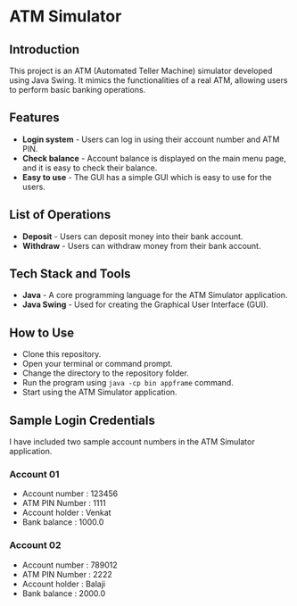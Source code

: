 # ATM Simulator

## Introduction 
This project is an ATM (Automated Teller Machine) simulator developed using Java Swing. It mimics the functionalities of a real ATM, allowing users to perform basic banking operations.

## Features 
- **Login system** - Users can log in using their account number and ATM PIN.
- **Check balance** - Account balance is displayed on the main menu page, and it is easy to check their balance.
- **Easy to use** - The GUI has a simple GUI which is easy to use for the users. 

## List of Operations 
- **Deposit** - Users can deposit money into their bank account. 
- **Withdraw** - Users can withdraw money from their bank account.

## Tech Stack and Tools
- **Java** - A core programming language for the ATM Simulator application.
- **Java Swing** - Used for creating the Graphical User Interface (GUI).

## How to Use
- Clone this repository.
- Open your terminal or command prompt.
- Change the directory to the repository folder.
- Run the program using `java -cp bin appframe` command.
- Start using the ATM Simulator application. 

## Sample Login Credentials
I have included two sample account numbers in the ATM Simulator application. 

### Account 01
 - Account number : 123456
 - ATM PIN Number : 1111
 - Account holder : Venkat
 - Bank balance : 1000.0

### Account 02
 - Account number : 789012
 - ATM PIN Number : 2222
 - Account holder : Balaji
 - Bank balance : 2000.0
